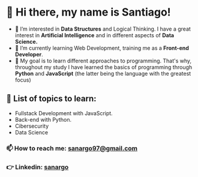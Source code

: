 # 👋 Hi there, my name is Santiago!
- 👀 I’m interested in **Data Structures** and Logical Thinking. I have a great interest in **Artificial Intelligence** and in different aspects of **Data Science.**
- 🌱 I’m currently learning Web Development, training me as a **Front-end Developer**.
- 🌟 My goal is to learn different approaches to programming. That's why, throughout my study I have learned the basics of programming through **Python** and **JavaScript** (the latter being the language with the greatest focus)
## 💞️ List of topics to learn:
  - Fullstack Development with JavaScript.
  - Back-end with Python.
  - Cibersecurity
  - Data Science
### 📫 How to reach me: <sanargo97@gmail.com>
### 👉 Linkedin: [sanargo](https://www.linkedin.com/in/santiago-arias-g%C3%B3mez-590abb238/)

<!---
sanargo/sanargo is a ✨ special ✨ repository because its `README.md` (this file) appears on your GitHub profile.
You can click the Preview link to take a look at your changes.
--->
